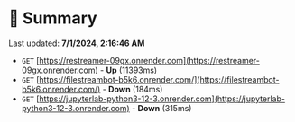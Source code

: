 # 📖 Summary
Last updated: **7/1/2024, 2:16:46 AM**

- `GET` [https://restreamer-09gx.onrender.com](https://restreamer-09gx.onrender.com) - **Up** (11393ms)
- `GET` [https://filestreambot-b5k6.onrender.com/](https://filestreambot-b5k6.onrender.com/) - **Down** (184ms)
- `GET` [https://jupyterlab-python3-12-3.onrender.com](https://jupyterlab-python3-12-3.onrender.com) - **Down** (315ms)
